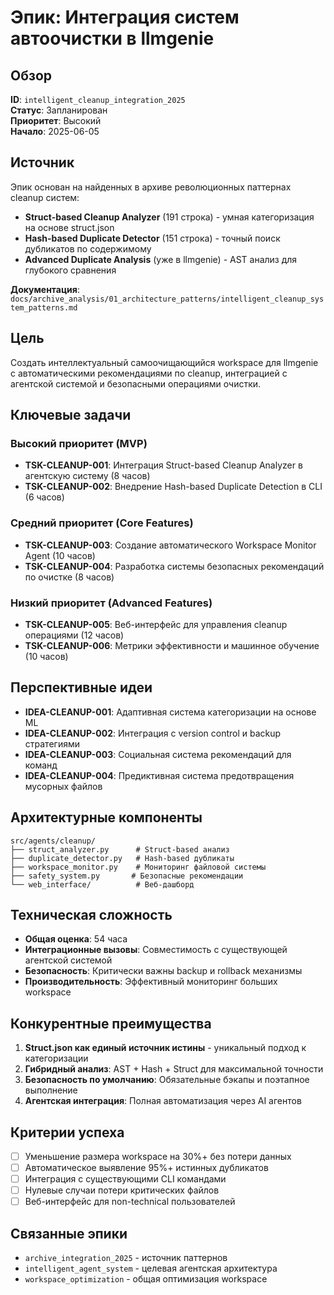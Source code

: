 # Эпик: Интеграция систем автоочистки в llmgenie

## Обзор
**ID**: `intelligent_cleanup_integration_2025`  
**Статус**: Запланирован  
**Приоритет**: Высокий  
**Начало**: 2025-06-05  

## Источник
Эпик основан на найденных в архиве революционных паттернах cleanup систем:
- **Struct-based Cleanup Analyzer** (191 строка) - умная категоризация на основе struct.json
- **Hash-based Duplicate Detector** (151 строка) - точный поиск дубликатов по содержимому  
- **Advanced Duplicate Analysis** (уже в llmgenie) - AST анализ для глубокого сравнения

**Документация**: `docs/archive_analysis/01_architecture_patterns/intelligent_cleanup_system_patterns.md`

## Цель
Создать интеллектуальный самоочищающийся workspace для llmgenie с автоматическими рекомендациями по cleanup, интеграцией с агентской системой и безопасными операциями очистки.

## Ключевые задачи

### Высокий приоритет (MVP)
- **TSK-CLEANUP-001**: Интеграция Struct-based Cleanup Analyzer в агентскую систему (8 часов)
- **TSK-CLEANUP-002**: Внедрение Hash-based Duplicate Detection в CLI (6 часов)

### Средний приоритет (Core Features)
- **TSK-CLEANUP-003**: Создание автоматического Workspace Monitor Agent (10 часов)
- **TSK-CLEANUP-004**: Разработка системы безопасных рекомендаций по очистке (8 часов)

### Низкий приоритет (Advanced Features)
- **TSK-CLEANUP-005**: Веб-интерфейс для управления cleanup операциями (12 часов)
- **TSK-CLEANUP-006**: Метрики эффективности и машинное обучение (10 часов)

## Перспективные идеи
- **IDEA-CLEANUP-001**: Адаптивная система категоризации на основе ML
- **IDEA-CLEANUP-002**: Интеграция с version control и backup стратегиями  
- **IDEA-CLEANUP-003**: Социальная система рекомендаций для команд
- **IDEA-CLEANUP-004**: Предиктивная система предотвращения мусорных файлов

## Архитектурные компоненты
```
src/agents/cleanup/
├── struct_analyzer.py      # Struct-based анализ
├── duplicate_detector.py   # Hash-based дубликаты  
├── workspace_monitor.py    # Мониторинг файловой системы
├── safety_system.py       # Безопасные рекомендации
└── web_interface/          # Веб-дашборд
```

## Техническая сложность
- **Общая оценка**: 54 часа
- **Интеграционные вызовы**: Совместимость с существующей агентской системой
- **Безопасность**: Критически важны backup и rollback механизмы
- **Производительность**: Эффективный мониторинг больших workspace

## Конкурентные преимущества
1. **Struct.json как единый источник истины** - уникальный подход к категоризации
2. **Гибридный анализ**: AST + Hash + Struct для максимальной точности
3. **Безопасность по умолчанию**: Обязательные бэкапы и поэтапное выполнение
4. **Агентская интеграция**: Полная автоматизация через AI агентов

## Критерии успеха
- [ ] Уменьшение размера workspace на 30%+ без потери данных
- [ ] Автоматическое выявление 95%+ истинных дубликатов
- [ ] Интеграция с существующими CLI командами
- [ ] Нулевые случаи потери критических файлов
- [ ] Веб-интерфейс для non-technical пользователей

## Связанные эпики
- `archive_integration_2025` - источник паттернов
- `intelligent_agent_system` - целевая агентская архитектура  
- `workspace_optimization` - общая оптимизация workspace 
